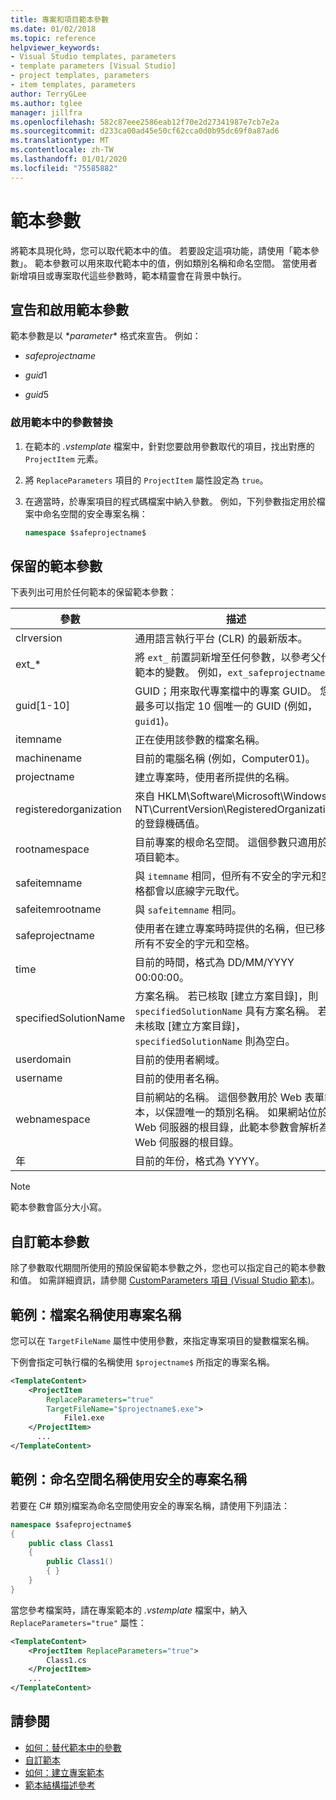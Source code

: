 ```yaml
---
title: 專案和項目範本參數
ms.date: 01/02/2018
ms.topic: reference
helpviewer_keywords:
- Visual Studio templates, parameters
- template parameters [Visual Studio]
- project templates, parameters
- item templates, parameters
author: TerryGLee
ms.author: tglee
manager: jillfra
ms.openlocfilehash: 582c87eee2586eab12f70e2d27341987e7cb7e2a
ms.sourcegitcommit: d233ca00ad45e50cf62cca0d0b95dc69f0a87ad6
ms.translationtype: MT
ms.contentlocale: zh-TW
ms.lasthandoff: 01/01/2020
ms.locfileid: "75585882"
---
```

# <a name="template-parameters"></a>範本參數

將範本具現化時，您可以取代範本中的值。 若要設定這項功能，請使用「範本參數」。 範本參數可以用來取代範本中的值，例如類別名稱和命名空間。 當使用者新增項目或專案取代這些參數時，範本精靈會在背景中執行。

## <a name="declare-and-enable-template-parameters"></a>宣告和啟用範本參數

範本參數是以 $*parameter*$ 格式來宣告。 例如：

- $safeprojectname$

- $guid1$

- $guid5$

### <a name="enable-parameter-substitution-in-templates"></a>啟用範本中的參數替換

1. 在範本的 *.vstemplate* 檔案中，針對您要啟用參數取代的項目，找出對應的 `ProjectItem` 元素。

1. 將 `ReplaceParameters` 項目的 `ProjectItem` 屬性設定為 `true`。

1. 在適當時，於專案項目的程式碼檔案中納入參數。 例如，下列參數指定用於檔案中命名空間的安全專案名稱：

    ```csharp
    namespace $safeprojectname$
    ```

## <a name="reserved-template-parameters"></a>保留的範本參數

下表列出可用於任何範本的保留範本參數：

|參數|描述|
|---------------|-----------------|
|clrversion|通用語言執行平台 (CLR) 的最新版本。|
|ext_*|將 `ext_` 前置詞新增至任何參數，以參考父代範本的變數。 例如，`ext_safeprojectname`。|
|guid[1-10]|GUID；用來取代專案檔中的專案 GUID。 您最多可以指定 10 個唯一的 GUID (例如，`guid1`)。|
|itemname|正在使用該參數的檔案名稱。|
|machinename|目前的電腦名稱 (例如，Computer01)。|
|projectname|建立專案時，使用者所提供的名稱。|
|registeredorganization|來自 HKLM\Software\Microsoft\Windows NT\CurrentVersion\RegisteredOrganization 的登錄機碼值。|
|rootnamespace|目前專案的根命名空間。 這個參數只適用於項目範本。|
|safeitemname|與 `itemname` 相同，但所有不安全的字元和空格都會以底線字元取代。|
|safeitemrootname|與 `safeitemname` 相同。|
|safeprojectname|使用者在建立專案時時提供的名稱，但已移除所有不安全的字元和空格。|
|time|目前的時間，格式為 DD/MM/YYYY 00:00:00。|
|specifiedSolutionName|方案名稱。 若已核取 [建立方案目錄]，則 `specifiedSolutionName` 具有方案名稱。 若未核取 [建立方案目錄]，`specifiedSolutionName` 則為空白。|
|userdomain|目前的使用者網域。|
|username|目前的使用者名稱。|
|webnamespace|目前網站的名稱。 這個參數用於 Web 表單範本，以保證唯一的類別名稱。 如果網站位於 Web 伺服器的根目錄，此範本參數會解析為 Web 伺服器的根目錄。|
|年|目前的年份，格式為 YYYY。|

> [!NOTE]
> 範本參數會區分大小寫。

## <a name="custom-template-parameters"></a>自訂範本參數

除了參數取代期間所使用的預設保留範本參數之外，您也可以指定自己的範本參數和值。 如需詳細資訊，請參閱 [CustomParameters 項目 (Visual Studio 範本)](../extensibility/customparameters-element-visual-studio-templates.md)。

## <a name="example-use-the-project-name-for-a-file-name"></a>範例：檔案名稱使用專案名稱

您可以在 `TargetFileName` 屬性中使用參數，來指定專案項目的變數檔案名稱。

下例會指定可執行檔的名稱使用 `$projectname$` 所指定的專案名稱。

```xml
<TemplateContent>
    <ProjectItem
        ReplaceParameters="true"
        TargetFileName="$projectname$.exe">
            File1.exe
    </ProjectItem>
      ...
</TemplateContent>
```

## <a name="example-use-the-safe-project-name-for-the-namespace-name"></a>範例：命名空間名稱使用安全的專案名稱

若要在 C# 類別檔案為命名空間使用安全的專案名稱，請使用下列語法：

```csharp
namespace $safeprojectname$
{
    public class Class1
    {
        public Class1()
        { }
    }
}
```

當您參考檔案時，請在專案範本的 *.vstemplate* 檔案中，納入 `ReplaceParameters="true"` 屬性：

```xml
<TemplateContent>
    <ProjectItem ReplaceParameters="true">
        Class1.cs
    </ProjectItem>
    ...
</TemplateContent>
```

## <a name="see-also"></a>請參閱

- [如何：替代範本中的參數](how-to-substitute-parameters-in-a-template.md)
- [自訂範本](../ide/customizing-project-and-item-templates.md)
- [如何：建立專案範本](../ide/how-to-create-project-templates.md)
- [範本結構描述參考](../extensibility/visual-studio-template-schema-reference.md)
